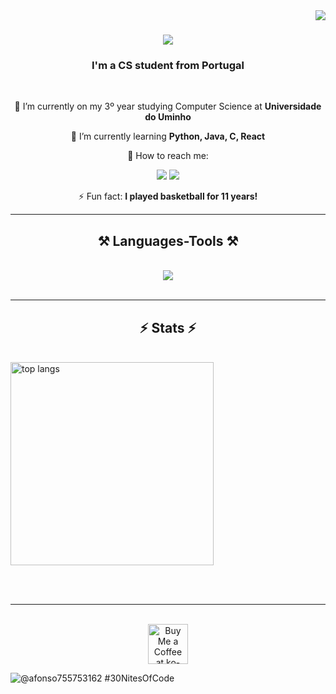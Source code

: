 <img align="right" src="https://visitor-badge.laobi.icu/badge?page_id=27Nizzo.27Nizzo" />

<h1 align="center">
    <img src="https://readme-typing-svg.herokuapp.com/?font=Righteous&size=35&center=true&vCenter=true&width=500&height=70&duration=4000&lines=Hi+There!+👋;+I'm+Nizzo!;" />
</h1>

<h3 align="center">I'm a CS student from Portugal</h3>

<br/>

<div align="center">
 
🔭 I’m currently on my 3º year studying Computer Science at **Universidade do Uminho**
 
🌱 I’m currently learning **Python, Java, C, React**

💬 How to reach me: 
   
   <a href="https://instagram.com/27nizzo" target="_blank"><img src="https://img.shields.io/badge/-Instagram-%23E4405F?style=for-the-badge&logo=instagram&logoColor=white" target="_blank"></a>
   <a href = "mailto:afonso.martins8282@gmail.com"><img src="https://img.shields.io/badge/-Gmail-%23333?style=for-the-badge&logo=gmail&logoColor=white" target="nizzo07"></a>

⚡ Fun fact: **I played basketball for 11 years!**

 </div>
 
 <hr/>
 
<h2 align="center">⚒️ Languages-Tools ⚒️</h2>
<br/>
<div align="center">
    <img src="https://skillicons.dev/icons?i=haskell,python,html,css,vscode,github,git,linux,latex
        " />
</div>

<br/>
<hr/>


<h2 align="center">⚡ Stats ⚡</h2>
<br>
<div>
  
  <img width=325 align="center" src="https://github-readme-stats-salesp07.vercel.app/api/top-langs/?username=27Nizzo&hide=HTML&langs_count=8&layout=compact&theme=react&border_radius=10&size_weight=0.5&count_weight=0.5&exclude_repo=github-readme-stats" alt="top langs" />
</div>


<br/><br/>

<hr/>

<br/>


<div align="center">
<a  target='_blank'><img height='64' style='border:0px;height:64px;' src='https://storage.ko-fi.com/cdn/kofi1.png?v=3' border='0' alt='Buy Me a Coffee at ko-fi.com' /></a>
</div>

  
  ![@afonso755753162 #30NitesOfCode](https://www.codedex.io/api/petStatus?user=afonso755753162)

<br/>



